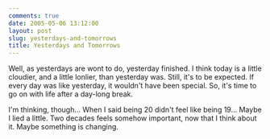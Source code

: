 ```yaml
---
comments: true
date: 2005-05-06 13:12:00
layout: post
slug: yesterdays-and-tomorrows
title: Yesterdays and Tomorrows
---
```


Well, as yesterdays are wont to do, yesterday finished.  I think today is a little cloudier, and a little lonlier, than yesterday was.  Still, it's to be expected.  If every day was like yesterday, it wouldn't have been special.  So, it's time to go on with life after a day-long break.  

I'm thinking, though...  When I said being 20 didn't feel like being 19...  Maybe I lied a little.  Two decades feels somehow important, now that I think about it.  Maybe something is changing.
